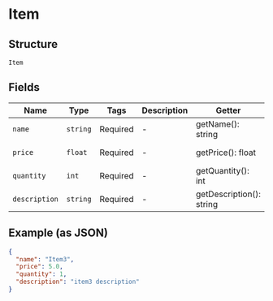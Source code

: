 
# Item

## Structure

`Item`

## Fields

| Name | Type | Tags | Description | Getter | Setter |
|  --- | --- | --- | --- | --- | --- |
| `name` | `string` | Required | - | getName(): string | setName(string name): void |
| `price` | `float` | Required | - | getPrice(): float | setPrice(float price): void |
| `quantity` | `int` | Required | - | getQuantity(): int | setQuantity(int quantity): void |
| `description` | `string` | Required | - | getDescription(): string | setDescription(string description): void |

## Example (as JSON)

```json
{
  "name": "Item3",
  "price": 5.0,
  "quantity": 1,
  "description": "item3 description"
}
```


